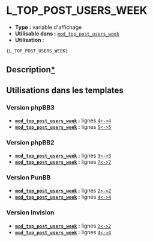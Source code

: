 # L_TOP_POST_USERS_WEEK
* __Type :__ variable d'affichage
* __Utilisable dans :__ [`mod_top_post_users_week`](../tpl/mod_top_post_users_week.md#readme)
* __Utilisation :__

```html
{L_TOP_POST_USERS_WEEK}
```

## Description[*](https://fa-tvars.appspot.com/var/L_TOP_POST_USERS_WEEK)
## Utilisations dans les templates

### Version phpBB3
* __[`mod_top_post_users_week`](../tpl/mod_top_post_users_week.md#readme) :__ lignes [`4`](../src/prosilver/mod_top_post_users_week.tpl#L4)[`<->`](../src/prosilver/mod_top_post_users_week.tpl#L4-L4)[`4`](../src/prosilver/mod_top_post_users_week.tpl#L4)
* __[`mod_top_post_users_week`](../tpl/mod_top_post_users_week.md#readme) :__ lignes [`5`](../src/prosilver/mod_top_post_users_week.tpl#L5)[`<->`](../src/prosilver/mod_top_post_users_week.tpl#L5-L5)[`5`](../src/prosilver/mod_top_post_users_week.tpl#L5)

### Version phpBB2
* __[`mod_top_post_users_week`](../tpl/mod_top_post_users_week.md#readme) :__ lignes [`3`](../src/subsilver/mod_top_post_users_week.tpl#L3)[`<->`](../src/subsilver/mod_top_post_users_week.tpl#L3-L3)[`3`](../src/subsilver/mod_top_post_users_week.tpl#L3)
* __[`mod_top_post_users_week`](../tpl/mod_top_post_users_week.md#readme) :__ lignes [`7`](../src/subsilver/mod_top_post_users_week.tpl#L7)[`<->`](../src/subsilver/mod_top_post_users_week.tpl#L7-L7)[`7`](../src/subsilver/mod_top_post_users_week.tpl#L7)

### Version PunBB
* __[`mod_top_post_users_week`](../tpl/mod_top_post_users_week.md#readme) :__ lignes [`2`](../src/punbb/mod_top_post_users_week.tpl#L2)[`<->`](../src/punbb/mod_top_post_users_week.tpl#L2-L2)[`2`](../src/punbb/mod_top_post_users_week.tpl#L2)
* __[`mod_top_post_users_week`](../tpl/mod_top_post_users_week.md#readme) :__ lignes [`4`](../src/punbb/mod_top_post_users_week.tpl#L4)[`<->`](../src/punbb/mod_top_post_users_week.tpl#L4-L4)[`4`](../src/punbb/mod_top_post_users_week.tpl#L4)

### Version Invision
* __[`mod_top_post_users_week`](../tpl/mod_top_post_users_week.md#readme) :__ lignes [`2`](../src/invision/mod_top_post_users_week.tpl#L2)[`<->`](../src/invision/mod_top_post_users_week.tpl#L2-L2)[`2`](../src/invision/mod_top_post_users_week.tpl#L2)
* __[`mod_top_post_users_week`](../tpl/mod_top_post_users_week.md#readme) :__ lignes [`4`](../src/invision/mod_top_post_users_week.tpl#L4)[`<->`](../src/invision/mod_top_post_users_week.tpl#L4-L4)[`4`](../src/invision/mod_top_post_users_week.tpl#L4)

